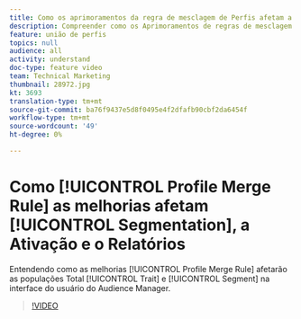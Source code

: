 ```yaml
---
title: Como os aprimoramentos da regra de mesclagem de Perfis afetam a segmentação, a Ativação e o Relatórios
description: Compreender como os Aprimoramentos de regras de mesclagem de Perfis afetarão a característica total e as populações de segmentos na interface do usuário do Audience Manager
feature: união de perfis
topics: null
audience: all
activity: understand
doc-type: feature video
team: Technical Marketing
thumbnail: 28972.jpg
kt: 3693
translation-type: tm+mt
source-git-commit: ba76f9437e5d8f0495e4f2dfafb90cbf2da6454f
workflow-type: tm+mt
source-wordcount: '49'
ht-degree: 0%

---
```



# Como [!UICONTROL Profile Merge Rule] as melhorias afetam [!UICONTROL Segmentation], a Ativação e o Relatórios

Entendendo como as melhorias [!UICONTROL Profile Merge Rule] afetarão as populações Total [!UICONTROL Trait] e [!UICONTROL Segment] na interface do usuário do Audience Manager.

>[!VIDEO](https://video.tv.adobe.com/v/28972/?quality=12)
